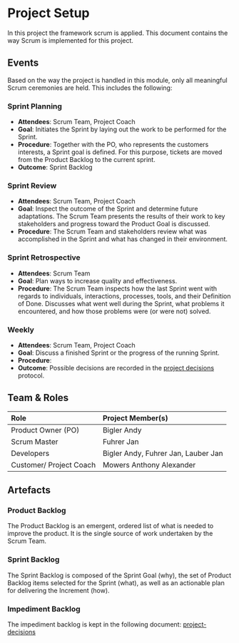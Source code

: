 # Project Setup

In this project the framework scrum is applied. This document contains the way Scrum is implemented for this project.

## Events

Based on the way the project is handled in this module, only all meaningful Scrum ceremonies are held. This includes the following:

### Sprint Planning

* **Attendees**: Scrum Team, Project Coach
* **Goal**: Initiates the Sprint by laying out the work to be performed for the Sprint.
* **Procedure**: Together with the PO, who represents the customers interests, a Sprint goal is defined. For this purpose, tickets are moved from the Product Backlog to the current sprint.
* **Outcome**: Sprint Backlog

### Sprint Review

* **Attendees**: Scrum Team, Project Coach
* **Goal**: Inspect the outcome of the Sprint and determine future adaptations. The Scrum Team presents the results of their work to key stakeholders and progress toward the Product Goal is discussed.
* **Procedure**: The Scrum Team and stakeholders review what was accomplished in the Sprint and what has changed in their environment.

### Sprint Retrospective

* **Attendees**: Scrum Team
* **Goal**: Plan ways to increase quality and effectiveness.
* **Procedure**: The Scrum Team inspects how the last Sprint went with regards to individuals, interactions, processes, tools, and their Definition of Done. Discusses what went well during the Sprint, what problems it encountered, and how those problems were (or were not) solved.

### Weekly

* **Attendees**: Scrum Team, Project Coach
* **Goal**: Discuss a finished Sprint or the progress of the running Sprint.
* **Procedure**:
* **Outcome**: Possible decisions are recorded in the [project decisions](project-decisions.md) protocol.

## Team & Roles

| Role   | Project Member(s) |
|:-------|:------|
| Product Owner (PO) | Bigler Andy |
| Scrum Master | Fuhrer Jan |
| Developers | Bigler Andy, Fuhrer Jan, Lauber Jan |
| Customer/ Project Coach | Mowers Anthony Alexander |

## Artefacts

### Product Backlog

The Product Backlog is an emergent, ordered list of what is needed to improve the product. It is the single source of work undertaken by the Scrum Team.

### Sprint Backlog

The Sprint Backlog is composed of the Sprint Goal (why), the set of Product Backlog items selected for the Sprint (what), as well as an actionable plan for delivering the Increment (how).

### Impediment Backlog

The impediment backlog is kept in the following document: [project-decisions](project-decisions.md)
